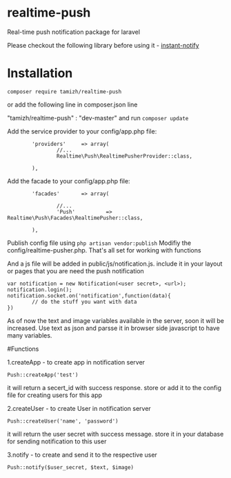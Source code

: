 # realtime-push
Real-time push notification package for laravel

Please checkout the following library before using it - <a href="http://github.com/rtamizh/instant-notify">instant-notify</a>

# Installation 

```
composer require tamizh/realtime-push
```

or add the following line in composer.json line 

"tamizh/realtime-push" : "dev-master" and run ``` composer update ```

Add the service provider to your config/app.php file:

``` 
        'providers'     => array(
                //...
                Realtime\Push\RealtimePusherProvider::class,

        ), 
```

Add the facade to your config/app.php file:

``` 
        'facades'       => array(

                //...
                'Push'          => Realtime\Push\Facades\RealtimePusher::class,

        ), 
```
    
Publish config file using ``` php artisan vendor:publish ```
Modifiy the config/realtime-pusher.php. That's all set for working with functions

And a js file will be added in public/js/notification.js. include it in your layout or pages that you are need the push notification

```
var notification = new Notification(<user secret>, <url>);
notification.login();
notification.socket.on('notification',function(data){
        // do the stuff you want with data
})
```
As of now the text and image variables available in the server, soon it will be increased. Use text as json and parsse it in browser side javascript to have many variables.

#Functions

1.createApp - to create app in notification server
```
Push::createApp('test')
```
it will return a secert_id with success response. store or add it to the config file for creating users for this app


2.createUser - to create User in notification server
```
Push::createUser('name', 'password')
```
it will return the user secret with success message. store it in your database for sending notification to this user


3.notify - to create and send it to the respective user
```
Push::notify($user_secret, $text, $image)
```

